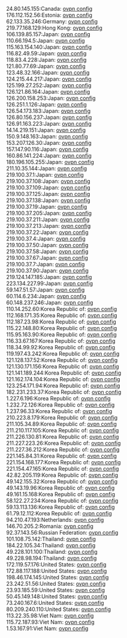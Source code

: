 24.80.145.155:Canada: [ovpn config](vpn/24_80_145_155.ovpn)  
176.112.152.56:Estonia: [ovpn config](vpn/176_112_152_56.ovpn)  
62.133.35.246:Germany: [ovpn config](vpn/62_133_35_246.ovpn)  
219.77.168.129:Hong Kong: [ovpn config](vpn/219_77_168_129.ovpn)  
106.139.85.157:Japan: [ovpn config](vpn/106_139_85_157.ovpn)  
110.66.194.5:Japan: [ovpn config](vpn/110_66_194_5.ovpn)  
115.163.154.140:Japan: [ovpn config](vpn/115_163_154_140.ovpn)  
116.82.49.59:Japan: [ovpn config](vpn/116_82_49_59.ovpn)  
118.83.4.228:Japan: [ovpn config](vpn/118_83_4_228.ovpn)  
121.80.77.69:Japan: [ovpn config](vpn/121_80_77_69.ovpn)  
123.48.32.166:Japan: [ovpn config](vpn/123_48_32_166.ovpn)  
124.215.44.217:Japan: [ovpn config](vpn/124_215_44_217.ovpn)  
125.199.27.252:Japan: [ovpn config](vpn/125_199_27_252.ovpn)  
126.121.86.164:Japan: [ovpn config](vpn/126_121_86_164.ovpn)  
126.200.158.253:Japan: [ovpn config](vpn/126_200_158_253.ovpn)  
126.251.1.126:Japan: [ovpn config](vpn/126_251_1_126.ovpn)  
126.54.173.183:Japan: [ovpn config](vpn/126_54_173_183.ovpn)  
126.80.156.237:Japan: [ovpn config](vpn/126_80_156_237.ovpn)  
126.91.163.223:Japan: [ovpn config](vpn/126_91_163_223.ovpn)  
14.14.219.151:Japan: [ovpn config](vpn/14_14_219_151.ovpn)  
150.9.148.163:Japan: [ovpn config](vpn/150_9_148_163.ovpn)  
153.207.126.30:Japan: [ovpn config](vpn/153_207_126_30.ovpn)  
157.147.90.116:Japan: [ovpn config](vpn/157_147_90_116.ovpn)  
160.86.141.224:Japan: [ovpn config](vpn/160_86_141_224.ovpn)  
180.196.105.255:Japan: [ovpn config](vpn/180_196_105_255.ovpn)  
211.10.35.144:Japan: [ovpn config](vpn/211_10_35_144.ovpn)  
219.100.37.1:Japan: [ovpn config](vpn/219_100_37_1.ovpn)  
219.100.37.108:Japan: [ovpn config](vpn/219_100_37_108.ovpn)  
219.100.37.109:Japan: [ovpn config](vpn/219_100_37_109.ovpn)  
219.100.37.125:Japan: [ovpn config](vpn/219_100_37_125.ovpn)  
219.100.37.138:Japan: [ovpn config](vpn/219_100_37_138.ovpn)  
219.100.37.19:Japan: [ovpn config](vpn/219_100_37_19.ovpn)  
219.100.37.205:Japan: [ovpn config](vpn/219_100_37_205.ovpn)  
219.100.37.211:Japan: [ovpn config](vpn/219_100_37_211.ovpn)  
219.100.37.213:Japan: [ovpn config](vpn/219_100_37_213.ovpn)  
219.100.37.22:Japan: [ovpn config](vpn/219_100_37_22.ovpn)  
219.100.37.4:Japan: [ovpn config](vpn/219_100_37_4.ovpn)  
219.100.37.50:Japan: [ovpn config](vpn/219_100_37_50.ovpn)  
219.100.37.58:Japan: [ovpn config](vpn/219_100_37_58.ovpn)  
219.100.37.67:Japan: [ovpn config](vpn/219_100_37_67.ovpn)  
219.100.37.7:Japan: [ovpn config](vpn/219_100_37_7.ovpn)  
219.100.37.90:Japan: [ovpn config](vpn/219_100_37_90.ovpn)  
219.124.147.185:Japan: [ovpn config](vpn/219_124_147_185.ovpn)  
223.134.227.99:Japan: [ovpn config](vpn/223_134_227_99.ovpn)  
59.147.51.57:Japan: [ovpn config](vpn/59_147_51_57.ovpn)  
60.114.6.234:Japan: [ovpn config](vpn/60_114_6_234.ovpn)  
60.148.237.246:Japan: [ovpn config](vpn/60_148_237_246.ovpn)  
110.14.252.60:Korea Republic of: [ovpn config](vpn/110_14_252_60.ovpn)  
112.168.171.35:Korea Republic of: [ovpn config](vpn/112_168_171_35.ovpn)  
112.187.23.98:Korea Republic of: [ovpn config](vpn/112_187_23_98.ovpn)  
115.22.148.80:Korea Republic of: [ovpn config](vpn/115_22_148_80.ovpn)  
115.95.163.90:Korea Republic of: [ovpn config](vpn/115_95_163_90.ovpn)  
116.33.67.167:Korea Republic of: [ovpn config](vpn/116_33_67_167.ovpn)  
118.34.99.92:Korea Republic of: [ovpn config](vpn/118_34_99_92.ovpn)  
119.197.43.242:Korea Republic of: [ovpn config](vpn/119_197_43_242.ovpn)  
121.128.137.52:Korea Republic of: [ovpn config](vpn/121_128_137_52.ovpn)  
121.130.171.156:Korea Republic of: [ovpn config](vpn/121_130_171_156.ovpn)  
121.141.189.244:Korea Republic of: [ovpn config](vpn/121_141_189_244.ovpn)  
121.162.174.104:Korea Republic of: [ovpn config](vpn/121_162_174_104.ovpn)  
123.254.171.94:Korea Republic of: [ovpn config](vpn/123_254_171_94.ovpn)  
182.231.233.37:Korea Republic of: [ovpn config](vpn/182_231_233_37.ovpn)  
1.227.6.196:Korea Republic of: [ovpn config](vpn/1_227_6_196.ovpn)  
1.232.72.126:Korea Republic of: [ovpn config](vpn/1_232_72_126.ovpn)  
1.237.96.33:Korea Republic of: [ovpn config](vpn/1_237_96_33.ovpn)  
210.223.8.179:Korea Republic of: [ovpn config](vpn/210_223_8_179.ovpn)  
211.105.34.89:Korea Republic of: [ovpn config](vpn/211_105_34_89.ovpn)  
211.210.117.105:Korea Republic of: [ovpn config](vpn/211_210_117_105.ovpn)  
211.226.130.81:Korea Republic of: [ovpn config](vpn/211_226_130_81.ovpn)  
211.227.223.26:Korea Republic of: [ovpn config](vpn/211_227_223_26.ovpn)  
211.227.36.212:Korea Republic of: [ovpn config](vpn/211_227_36_212.ovpn)  
221.145.84.31:Korea Republic of: [ovpn config](vpn/221_145_84_31.ovpn)  
221.154.168.177:Korea Republic of: [ovpn config](vpn/221_154_168_177.ovpn)  
221.154.47.165:Korea Republic of: [ovpn config](vpn/221_154_47_165.ovpn)  
42.82.205.119:Korea Republic of: [ovpn config](vpn/42_82_205_119.ovpn)  
49.142.155.32:Korea Republic of: [ovpn config](vpn/49_142_155_32.ovpn)  
49.143.19.96:Korea Republic of: [ovpn config](vpn/49_143_19_96.ovpn)  
49.161.15.168:Korea Republic of: [ovpn config](vpn/49_161_15_168.ovpn)  
58.122.27.234:Korea Republic of: [ovpn config](vpn/58_122_27_234.ovpn)  
59.13.113.136:Korea Republic of: [ovpn config](vpn/59_13_113_136.ovpn)  
61.79.12.112:Korea Republic of: [ovpn config](vpn/61_79_12_112.ovpn)  
94.210.47.193:Netherlands: [ovpn config](vpn/94_210_47_193.ovpn)  
146.70.205.2:Romania: [ovpn config](vpn/146_70_205_2.ovpn)  
92.37.143.56:Russian Federation: [ovpn config](vpn/92_37_143_56.ovpn)  
101.108.75.142:Thailand: [ovpn config](vpn/101_108_75_142.ovpn)  
184.22.105.34:Thailand: [ovpn config](vpn/184_22_105_34.ovpn)  
49.228.101.100:Thailand: [ovpn config](vpn/49_228_101_100.ovpn)  
49.228.98.194:Thailand: [ovpn config](vpn/49_228_98_194.ovpn)  
172.119.57.176:United States: [ovpn config](vpn/172_119_57_176.ovpn)  
172.88.117.188:United States: [ovpn config](vpn/172_88_117_188.ovpn)  
198.46.174.145:United States: [ovpn config](vpn/198_46_174_145.ovpn)  
23.242.51.56:United States: [ovpn config](vpn/23_242_51_56.ovpn)  
23.93.185.59:United States: [ovpn config](vpn/23_93_185_59.ovpn)  
50.45.149.148:United States: [ovpn config](vpn/50_45_149_148.ovpn)  
73.240.167.6:United States: [ovpn config](vpn/73_240_167_6.ovpn)  
80.209.240.110:United States: [ovpn config](vpn/80_209_240_110.ovpn)  
113.22.35.98:Viet Nam: [ovpn config](vpn/113_22_35_98.ovpn)  
115.72.187.93:Viet Nam: [ovpn config](vpn/115_72_187_93.ovpn)  
1.53.167.91:Viet Nam: [ovpn config](vpn/1_53_167_91.ovpn)  
